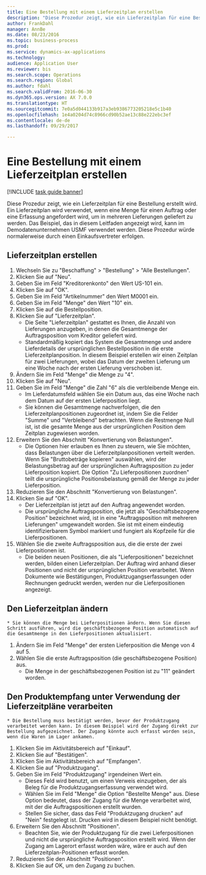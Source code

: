 ```yaml
--- 
title: Eine Bestellung mit einem Lieferzeitplan erstellen
description: "Diese Prozedur zeigt, wie ein Lieferzeitplan für eine Bestellung erstellt wird."
author: FrankDahl
manager: AnnBe
ms.date: 08/23/2016
ms.topic: business-process
ms.prod: 
ms.service: dynamics-ax-applications
ms.technology: 
audience: Application User
ms.reviewer: bis
ms.search.scope: Operations
ms.search.region: Global
ms.author: fdahl
ms.search.validFrom: 2016-06-30
ms.dyn365.ops.version: AX 7.0.0
ms.translationtype: HT
ms.sourcegitcommit: 7e0a5d044133b917a3eb9386773205218e5c1b40
ms.openlocfilehash: 1e4a0204d74c8966cd90b52ae13c88e222ebc3ef
ms.contentlocale: de-de
ms.lasthandoff: 09/29/2017

---
```

# <a name="create-a-purchase-order-with-a-delivery-schedule"></a>Eine Bestellung mit einem Lieferzeitplan erstellen

[!INCLUDE [task guide banner](../../includes/task-guide-banner.md)]

Diese Prozedur zeigt, wie ein Lieferzeitplan für eine Bestellung erstellt wird. Ein Lieferzeitplan wird verwendet, wenn eine Menge für einen Auftrag oder eine Erfassung angefordert wird, um in mehreren Lieferungen geliefert zu werden. Das Beispiel, das in diesem Leitfaden angezeigt wird, kann im Demodatenunternehmen USMF verwendet werden. Diese Prozedur würde normalerweise durch einen Einkaufsvertreter erfolgen.


## <a name="create-a-delivery-schedule"></a>Lieferzeitplan erstellen
1. Wechseln Sie zu "Beschaffung" > "Bestellung" > "Alle Bestellungen".
2. Klicken Sie auf "Neu".
3. Geben Sie im Feld "Kreditorenkonto" den Wert US-101 ein.
4. Klicken Sie auf "OK".
5. Geben Sie im Feld "Artikelnummer" den Wert M0001 ein.
6. Geben Sie im Feld "Menge" den Wert "10" ein.
7. Klicken Sie auf die Bestellposition.
8. Klicken Sie auf "Lieferzeitplan".
    * Die Seite "Lieferzeitplan" gestattet es Ihnen, die Anzahl von Lieferungen anzugeben, in denen die Gesamtmenge der Auftragsposition vom Kreditor geliefert wird.  
    * Standardmäßig kopiert das System die Gesamtmenge und andere Lieferdetails der ursprünglichen Bestellposition in die erste Lieferzeitplanposition. In diesem Beispiel erstellen wir einen Zeitplan für zwei Lieferungen, wobei das Datum der zweiten Lieferung um eine Woche nach der ersten Lieferung verschoben ist.  
9. Ändern Sie im Feld "Menge" die Menge zu "4".
10. Klicken Sie auf "Neu".
11. Geben Sie im Feld "Menge" die Zahl "6" als die verbleibende Menge ein.
    * Im Lieferdatumsfeld wählen Sie ein Datum aus, das eine Woche nach dem Datum auf der ersten Lieferposition liegt.  
    * Sie können die Gesamtmenge nachverfolgen, die den Lieferzeitplanpositionen zugeordnet ist, indem Sie die Felder "Summe" und "Verbleibend" betrachten. Wenn die Restmenge Null ist, ist die gesamte Menge aus der ursprünglichen Position dem Zeitplan zugewiesen worden.  
12. Erweitern Sie den Abschnitt "Konvertierung von Belastungen".
    * Die Optionen hier erlauben es Ihnen zu steuern, wie Sie möchten, dass Belastungen über die Lieferzeitplanpositionen verteilt werden. Wenn Sie "Bruttobeträge kopieren" auswählen, wird der Belastungsbetrag auf der ursprünglichen Auftragsposition zu jeder Lieferposition kopiert. Die Option "Zu Lieferpositionen zuordnen" teilt die ursprüngliche Positionsbelastung gemäß der Menge zu jeder Lieferposition.  
13. Reduzieren Sie den Abschnitt "Konvertierung von Belastungen".
14. Klicken Sie auf "OK".
    * Der Lieferzeitplan ist jetzt auf den Auftrag angewendet worden.  
    * Die ursprüngliche Auftragsposition, die jetzt als "Geschäftsbezogene Position" bezeichnet wird, ist in eine "Auftragsposition mit mehreren Lieferungen" umgewandelt worden. Sie ist mit einem eindeutig identifizierbarem Symbol markiert und fungiert als Kopfzeile für die Lieferpositionen.  
15. Wählen Sie die zweite Auftragsposition aus, die die erste der zwei Lieferpositionen ist.
    * Die beiden neuen Positionen, die als "Lieferpositionen" bezeichnet werden, bilden einen Lieferzeitplan. Der Auftrag wird anhand dieser Positionen und nicht der ursprünglichen Position verarbeitet. Wenn Dokumente wie Bestätigungen, Produktzugangserfassungen oder Rechnungen gedruckt werden, werden nur die Lieferpositionen angezeigt.  

## <a name="change-the-delivery-schedule"></a>Den Lieferzeitplan ändern
    * Sie können die Menge bei Lieferpositionen ändern. Wenn Sie diesen Schritt ausführen, wird die geschäftsbezogene Position automatisch auf die Gesamtmenge in den Lieferpositionen aktualisiert.  
1. Ändern Sie im Feld "Menge" der ersten Lieferposition die Menge von 4 auf 5.
2. Wählen Sie die erste Auftragsposition (die geschäftsbezogene Position) aus.
    * Die Menge in der geschäftsbezogenen Position ist zu "11" geändert worden.  

## <a name="process-product-receipt-using-delivery-schedules"></a>Den Produktempfang unter Verwendung der Lieferzeitpläne verarbeiten
    * Die Bestellung muss bestätigt werden, bevor der Produktzugang verarbeitet werden kann. In diesem Beispiel wird der Zugang direkt zur Bestellung aufgezeichnet. Der Zugang könnte auch erfasst worden sein, wenn die Waren im Lager ankamen.  
1. Klicken Sie im Aktivitätsbereich auf "Einkauf".
2. Klicken Sie auf "Bestätigen".
3. Klicken Sie im Aktivitätsbereich auf "Empfangen".
4. Klicken Sie auf "Produktzugang".
5. Geben Sie im Feld "Produktzugang" irgendeinen Wert ein.
    * Dieses Feld wird benutzt, um einen Verweis einzugeben, der als Beleg für die Produktzugangserfassung verwendet wird.  
    * Wählen Sie im Feld "Menge" die Option "Bestellte Menge" aus. Diese Option bedeutet, dass der Zugang für die Menge verarbeitet wird, mit der die Auftragspositionen erstellt wurden.  
    * Stellen Sie sicher, dass das Feld "Produktzugang drucken" auf "Nein" festgelegt ist. Drucken wird in diesem Beispiel nicht benötigt.  
6. Erweitern Sie den Abschnitt "Positionen".
    * Beachten Sie, wie der Produktzugang für die zwei Lieferpositionen und nicht die ursprüngliche Auftragsposition erstellt wird. Wenn der Zugang am Lagerort erfasst worden wäre, wäre er auch auf den Lieferzeitplan-Positionen erfasst worden.  
7. Reduzieren Sie den Abschnitt "Positionen".
8. Klicken Sie auf OK, um den Zugang zu buchen.


